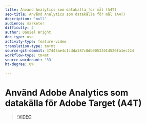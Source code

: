 ```yaml
---
title: Använd Analytics som datakälla för mål (A4T)
seo-title: Använd Analytics som datakälla för mål (A4T)
description: 'null'
audience: marketer
difficulty: 2
author: Daniel Wright
doc-type: use
activity-type: feature-video
translation-type: tm+mt
source-git-commit: 37443ae4c1cdda387c8db0053201d520fa1ec224
workflow-type: tm+mt
source-wordcount: '33'
ht-degree: 0%

---
```



# Använd Adobe Analytics som datakälla för Adobe Target (A4T)

>[!VIDEO](https://video.tv.adobe.com/v/17384/?quality=12)
